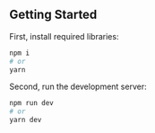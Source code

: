 ## Getting Started

First, install required libraries:
```bash
npm i
# or
yarn
```

Second, run the development server:

```bash
npm run dev
# or
yarn dev
```
